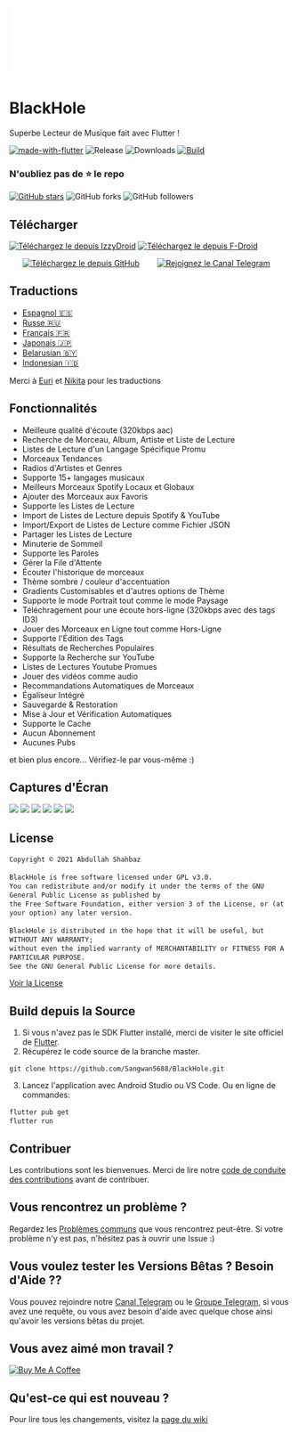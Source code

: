 <img width="125px" src="https://github.com/Sangwan5688/BlackHole/blob/main/assets/icon-white-trans.png" align="center" />

# BlackHole

Superbe Lecteur de Musique fait avec Flutter !

[![made-with-flutter](https://img.shields.io/badge/Made%20with-Flutter-1f425f.svg)](https://flutter.dev/) ![Release](https://img.shields.io/github/v/release/Sangwan5688/BlackHole) ![Downloads](https://img.shields.io/github/downloads/Sangwan5688/BlackHole/total)
[![Build](https://github.com/Sangwan5688/BlackHole/actions/workflows/flutter.yml/badge.svg)](https://github.com/Sangwan5688/BlackHole/actions/workflows/flutter.yml)

### N'oubliez pas de :star: le repo

[![GitHub stars](https://img.shields.io/github/stars/Sangwan5688/BlackHole.svg?style=social&label=Star)](https://github.com//Sangwan5688/BlackHole) ![GitHub forks](https://img.shields.io/github/forks/Sangwan5688/BlackHole.svg?style=social&label=Forks) ![GitHub followers](https://img.shields.io/github/followers/Sangwan5688.svg?style=social&label=Follow)

## Télécharger

[<img src="https://gitlab.com/IzzyOnDroid/repo/-/raw/master/assets/IzzyOnDroid.png"
     alt="Téléchargez le depuis IzzyDroid"
     height="100">](https://android.izzysoft.de/repo/apk/com.shadow.blackhole)
[<img src="https://fdroid.gitlab.io/artwork/badge/get-it-on.png"
     alt="Téléchargez le depuis F-Droid"
     height="100">](https://f-droid.org/packages/com.shadow.blackhole/)

&nbsp;&nbsp;&nbsp;&nbsp;&nbsp;
[<img src="https://img.shields.io/badge/GitHub-181717?logo=github&logoColor=white"
     alt="Téléchargez le depuis GitHub"
     height="60">](https://github.com/Sangwan5688/BlackHole/releases)
&nbsp;&nbsp;&nbsp;&nbsp;&nbsp;&nbsp;
[<img src="https://img.shields.io/badge/Telegram-2CA5E0?logo=telegram&logoColor=white"
     alt="Rejoignez le Canal Telegram"
     height="60">](https://t.me/blackhole_official)

## Traductions

- [Espagnol :es:](/README.ES.md)
- [Russe :ru:](/README.RU.md)
- [Français :fr:](/README.FR.md)
- [Japonais :jp:](/README.JA.md)
- [Belarusian :belarus:](/README.BE.md)
- [Indonesian :indonesia:](/README.ID.md)

Merci à [Euri](https://github.com/EuriNaiz) et [Nikita](https://github.com/TireX228) pour les traductions

## Fonctionnalités

* Meilleure qualité d'écoute (320kbps aac)
* Recherche de Morceau, Album, Artiste et Liste de Lecture
* Listes de Lecture d'un Langage Spécifique Promu
* Morceaux Tendances
* Radios d'Artistes et Genres
* Supporte 15+ langages musicaux
* Meilleurs Morceaux Spotify Locaux et Globaux
* Ajouter des Morceaux aux Favoris
* Supporte les Listes de Lecture
* Import de Listes de Lecture depuis Spotify & YouTube
* Import/Export de Listes de Lecture comme Fichier JSON
* Partager les Listes de Lecture
* Minuterie de Sommeil
* Supporte les Paroles
* Gérer la File d'Attente
* Écouter l'historique de morceaux
* Thème sombre / couleur d'accentuation
* Gradients Customisables et d'autres options de Thème
* Supporte le mode Portrait tout comme le mode Paysage
* Téléchragement pour une écoute hors-ligne (320kbps avec des tags ID3)
* Jouer des Morceaux en Ligne tout comme Hors-Ligne
* Supporte l'Édition des Tags
* Résultats de Recherches Populaires
* Supporte la Recherche sur YouTube
* Listes de Lectures Youtube Promues
* Jouer des vidéos comme audio
* Recommandations Automatiques de Morceaux
* Égaliseur Intégré
* Sauvegarde & Restoration
* Mise à Jour et Vérification Automatiques
* Supporte le Cache
* Aucun Abonnement
* Aucunes Pubs

et bien plus encore...
Vérifiez-le par vous-même :)

## Captures d'Écran
<img src="https://github.com/Sangwan5688/BlackHole/blob/main/fastlane/metadata/android/en-US/images/phoneScreenshots/1.png?raw=true" width="32%"> <img src="https://github.com/Sangwan5688/BlackHole/blob/main/fastlane/metadata/android/en-US/images/phoneScreenshots/2.png?raw=true" width="32%"> <img src="https://github.com/Sangwan5688/BlackHole/blob/main/fastlane/metadata/android/en-US/images/phoneScreenshots/3.png?raw=true" width="32%"> <img src="https://github.com/Sangwan5688/BlackHole/blob/main/fastlane/metadata/android/en-US/images/phoneScreenshots/4.png?raw=true" width="32%"> <img src="https://github.com/Sangwan5688/BlackHole/blob/main/fastlane/metadata/android/en-US/images/phoneScreenshots/5.png?raw=true" width="32%"> <img src="https://github.com/Sangwan5688/BlackHole/blob/main/fastlane/metadata/android/en-US/images/phoneScreenshots/6.png?raw=true" width="32%">

## License
```
Copyright © 2021 Abdullah Shahbaz

BlackHole is free software licensed under GPL v3.0.
You can redistribute and/or modify it under the terms of the GNU General Public License as published by
the Free Software Foundation, either version 3 of the License, or (at your option) any later version.

BlackHole is distributed in the hope that it will be useful, but WITHOUT ANY WARRANTY;
without even the implied warranty of MERCHANTABILITY or FITNESS FOR A PARTICULAR PURPOSE.
See the GNU General Public License for more details.
```
[Voir la License](https://github.com/Sangwan5688/BlackHole/blob/main/LICENSE)

## Build depuis la Source

1. Si vous n'avez pas le SDK Flutter installé, merci de visiter le site officiel de [Flutter](https://flutter.dev/).
2. Récupérez le code source de la branche master.

```
git clone https://github.com/Sangwan5688/BlackHole.git
```

3. Lancez l'application avec Android Studio ou VS Code. Ou en ligne de commandes:

```
flutter pub get
flutter run
```

## Contribuer

Les contributions sont les bienvenues. Merci de lire notre [code de conduite des contributions](https://github.com/Sangwan5688/BlackHole/blob/main/CONTRIBUTING.md) avant de contribuer.

## Vous rencontrez un problème ?

Regardez les [Problèmes communs](https://github.com/Sangwan5688/BlackHole/wiki/Common-Issues) que vous rencontrez peut-être. Si votre problème n'y est pas, n'hésitez pas à ouvrir une Issue :)

## Vous voulez tester les Versions Bêtas ? Besoin d'Aide ??

Vous pouvez rejoindre notre [Canal Telegram](https://t.me/blackhole_official) ou le [Groupe Telegram](https://t.me/joinchat/fHDC1AWnOhw0ZmI9), si vous avez une requête, ou vous avez besoin d'aide avec quelque chose ainsi qu'avoir les versions bêtas du projet.

## Vous avez aimé mon travail ?

<a href="https://www.buymeacoffee.com/ankitsangwan" target="_blank"><img src="https://www.buymeacoffee.com/assets/img/custom_images/orange_img.png" alt="Buy Me A Coffee" style="height: 41px !important;width: 174px !important;box-shadow: 0px 3px 2px 0px rgba(190, 190, 190, 0.5) !important;-webkit-box-shadow: 0px 3px 2px 0px rgba(190, 190, 190, 0.5) !important;" ></a>

## Qu'est-ce qui est nouveau ?

Pour lire tous les changements, visitez la [page du wiki](https://github.com/Sangwan5688/BlackHole/wiki/Changelog)
